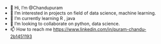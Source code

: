 - 👋 Hi, I’m @Chandupuram
- 👀 I’m interested in  projects on field of data science, machine learning.
- 🌱 I’m currently learning R , java
- 💞️ I’m looking to collaborate on python, data science.
- 📫 How to reach me https://www.linkedin.com/in/puram-chandu-2b1451193


<!---
Chandupuram/Chandupuram is a ✨ special ✨ repository because its `README.md` (this file) appears on your GitHub profile.
You can click the Preview link to take a look at your changes.
--->
